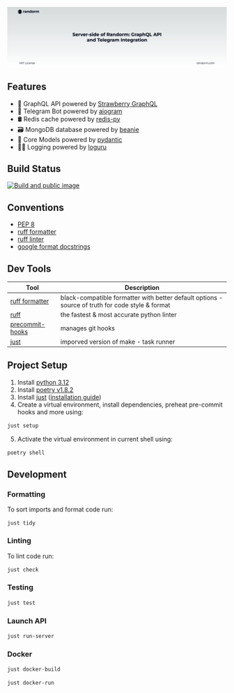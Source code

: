 ![Repo Poster](./.github/poster.png)

## Features
- 🍓 GraphQL API powered by [Strawberry GraphQL](https://github.com/strawberry-graphql/strawberry)
- 🤖 Telegram Bot powered by [aiogram ](https://github.com/aiogram/aiogram) 
- 🛢️ Redis cache powered by [redis-py ](https://github.com/redis/redis-py) 
- 🗃️ MongoDB database powered by [beanie](https://github.com/roman-right/beanie)
- 🦅 Core Models powered by [pydantic](https://github.com/pydantic/pydantic)
- 🧙‍♂️ Logging powered by [loguru](https://github.com/Delgan/loguru)

## Build Status
[![Build and public image](https://github.com/randorm/api/actions/workflows/cicd.yaml/badge.svg)](https://github.com/randorm/api/actions/workflows/cicd.yaml)

## Conventions
- [PEP 8](https://www.python.org/dev/peps/pep-0008/)
- [ruff formatter](https://github.com/charliermarsh/ruff)
- [ruff linter](https://github.com/charliermarsh/ruff)  
- [google format docstrings](https://sphinxcontrib-napoleon.readthedocs.io/en/latest/example_google.html)

## Dev Tools 
|Tool|Description|
|---|---|
|[ruff formatter ](https://github.com/charliermarsh/ruff)|black-compatible formatter with better default options - source of truth for code style & format|
|[ruff](https://github.com/charliermarsh/ruff)|the fastest & most accurate python linter|
|[precommit-hooks](https://pre-commit.com/)|manages git hooks|
|[just](https://github.com/casey/just#recipe-parameters)|imporved version of make - task runner|

## Project Setup

1. Install [python 3.12](https://www.python.org/downloads/)
2. Install [poetry v1.8.2](https://python-poetry.org/docs/#installation)
3. Install [just](https://github.com/casey/just) ([installation guide](https://github.com/casey/just?tab=readme-ov-file#installation))
4. Create a virtual environment, install dependencies, preheat pre-commit hooks and more using:
```bash
just setup
```
5. Activate the virtual environment in current shell using:
```bash
poetry shell
```

## Development

### Formatting

To sort imports and format code run:
```basg
just tidy
```

### Linting

To lint code run:
```bash
just check
```


### Testing
```bash
just test
```

### Launch API
```bash
just run-server
```

### Docker
```bash
just docker-build
```

```bash
just docker-run
```
